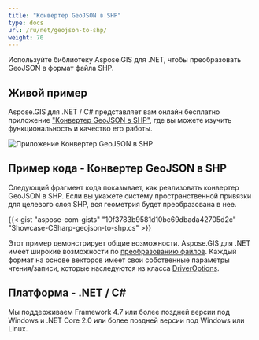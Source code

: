 ```yaml
---
title: "Конвертер GeoJSON в SHP"
type: docs
url: /ru/net/geojson-to-shp/
weight: 70
---
```


Используйте библиотеку Aspose.GIS для .NET, чтобы преобразовать GeoJSON в формат файла SHP.

## **Живой пример**

Aspose.GIS для .NET / C# представляет вам онлайн бесплатно приложение ["Конвертер GeoJSON в SHP"](https://products.aspose.app/gis/conversion/geojson-to-shp), где вы можете изучить функциональность и качество его работы.

![Приложение Конвертер GeoJSON в SHP](conversion.png)

## **Пример кода - Конвертер GeoJSON в SHP**

Следующий фрагмент кода показывает, как реализовать конвертер GeoJSON в SHP. Если вы укажете систему пространственной привязки для целевого слоя SHP, вся геометрия будет преобразована в нее. 

{{< gist "aspose-com-gists" "10f3783b9581d10bc69dbada42705d2c" "Showcase-CSharp-geojson-to-shp.cs" >}}

Этот пример демонстрирует общие возможности. Aspose.GIS для .NET имеет широкие возможности по [преобразованию файлов](https://docs.aspose.com/gis/net/vector-layers/). Каждый формат на основе векторов имеет свои собственные параметры чтения/записи, которые наследуются из класса [DriverOptions](https://reference.aspose.com/gis/net/aspose.gis/driveroptions).

## **Платформа - .NET / C#**

Мы поддерживаем Framework 4.7 или более поздней версии под Windows и .NET Core 2.0 или более поздней версии под Windows или Linux.
